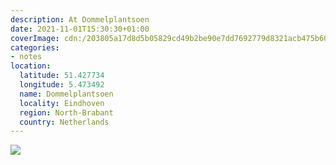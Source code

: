 ```yaml
---
description: At Dommelplantsoen
date: 2021-11-01T15:30:30+01:00
coverImage: cdn:/203805a17d8d5b05829cd49b2be90e7dd7692779d8321acb475b6097e73a048c
categories:
- notes
location:
  latitude: 51.427734
  longitude: 5.473492
  name: Dommelplantsoen
  locality: Eindhoven
  region: North-Brabant
  country: Netherlands
---
```


![](cdn:/203805a17d8d5b05829cd49b2be90e7dd7692779d8321acb475b6097e73a048c?class=fw)
